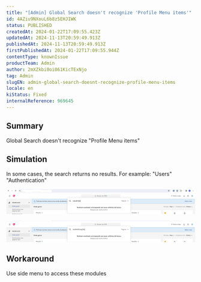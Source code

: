 ```yaml
---
title: "[Admin] Global Search doesn't recognize 'Profile Menu items'"
id: 4AZiu9NXouL6b8z5EHJIWK
status: PUBLISHED
createdAt: 2024-01-22T17:09:55.423Z
updatedAt: 2024-11-13T20:59:49.913Z
publishedAt: 2024-11-13T20:59:49.913Z
firstPublishedAt: 2024-01-22T17:09:55.944Z
contentType: knownIssue
productTeam: Admin
author: 2mXZkbi0oi061KicTExNjo
tag: Admin
slugEN: admin-global-search-doesnt-recognize-profile-menu-items
locale: en
kiStatus: Fixed
internalReference: 969645
---
```


## Summary

Global Search doesn't recognize "Profile Menu items"

## Simulation

In some cases, the search returns no results.
For example: "Users" "Authentication"

 ![](https://raw.githubusercontent.com/vtexdocs/known-issues/refs/heads/main/docs/en/known-issues/Admin/admin-global-search-doesnt-recognize-profile-menu-items_1.png)


 ![](https://raw.githubusercontent.com/vtexdocs/known-issues/refs/heads/main/docs/en/known-issues/Admin/admin-global-search-doesnt-recognize-profile-menu-items_2.png)


## Workaround

Use side menu to access these modules





